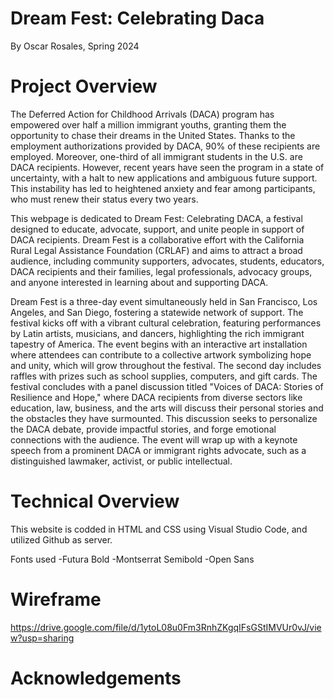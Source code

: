 # Dream Fest: Celebrating Daca 
By Oscar Rosales,
Spring 2024


# Project Overview
The Deferred Action for Childhood Arrivals (DACA) program has empowered over half a million immigrant youths, granting them the opportunity to chase their dreams in the United States. Thanks to the employment authorizations provided by DACA, 90% of these recipients are employed. Moreover, one-third of all immigrant students in the U.S. are DACA recipients. However, recent years have seen the program in a state of uncertainty, with a halt to new applications and ambiguous future support. This instability has led to heightened anxiety and fear among participants, who must renew their status every two years.


This webpage is dedicated to Dream Fest: Celebrating DACA, a festival designed to educate, advocate, support, and unite people in support of DACA recipients. Dream Fest is a collaborative effort with the California Rural Legal Assistance Foundation (CRLAF) and aims to attract a broad audience, including community supporters, advocates, students, educators, DACA recipients and their families, legal professionals, advocacy groups, and anyone interested in learning about and supporting DACA.


Dream Fest is a three-day event simultaneously held in San Francisco, Los Angeles, and San Diego, fostering a statewide network of support. The festival kicks off with a vibrant cultural celebration, featuring performances by Latin artists, musicians, and dancers, highlighting the rich immigrant tapestry of America. The event begins with an interactive art installation where attendees can contribute to a collective artwork symbolizing hope and unity, which will grow throughout the festival. The second day includes raffles with prizes such as school supplies, computers, and gift cards. The festival concludes with a panel discussion titled "Voices of DACA: Stories of Resilience and Hope," where DACA recipients from diverse sectors like education, law, business, and the arts will discuss their personal stories and the obstacles they have surmounted. This discussion seeks to personalize the DACA debate, provide impactful stories, and forge emotional connections with the audience. The event will wrap up with a keynote speech from a prominent DACA or immigrant rights advocate, such as a distinguished lawmaker, activist, or public intellectual.


# Technical Overview
This website is codded in HTML and CSS using Visual Studio Code, and utilized Github as server.


Fonts used
-Futura Bold
-Montserrat Semibold
-Open Sans 
# Wireframe 
https://drive.google.com/file/d/1ytoL08u0Fm3RnhZKgqIFsGStIMVUr0vJ/view?usp=sharing

# Acknowledgements


